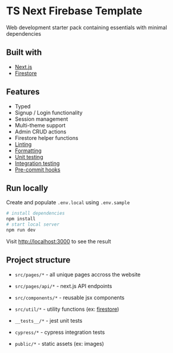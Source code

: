 # TS Next Firebase Template
Web development starter pack containing essentials with minimal dependencies

## Built with
- [Next.js](https://nextjs.org/docs/pages)
- [Firestore](https://firebase.google.com/docs/firestore)

## Features
- Typed
- Signup / Login functionality
- Session management
- Multi-theme support
- Admin CRUD actions
- Firestore helper functions
- [Linting](https://eslint.org/docs/latest/)
- [Formatting](https://prettier.io/docs/en/)
- [Unit testing](https://jestjs.io/docs/getting-started)
- [Integration testing](https://docs.cypress.io/guides/overview/why-cypress)
- [Pre-commit hooks](https://typicode.github.io/husky/how-to.html)

## Run locally
Create and populate `.env.local` using `.env.sample`
```bash
# install dependencies
npm install
# start local server
npm run dev
```

Visit [http://localhost:3000](http://localhost:3000) to see the result

## Project structure
- `src/pages/*` - all unique pages accross the website

- `src/pages/api/*` - next.js API endpoints

- `src/components/*` - reusable jsx components

- `src/util/*` - utility functions (ex: [firestore](https://firebase.google.com/docs/firestore))

- `__tests__/*` - jest unit tests

- `cypress/*` - cypress integration tests

- `public/*` - static assets (ex: images)
